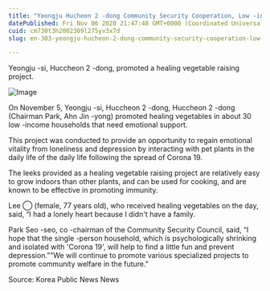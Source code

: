 ```yaml
---
title: "Yeongju Hucheon 2 -dong Community Security Cooperation, Low -income household healing vegetables promoting project"
datePublished: Fri Nov 06 2020 21:47:48 GMT+0000 (Coordinated Universal Time)
cuid: cm730t3h2002309l275yv3x7d
slug: en-303-yeongju-hucheon-2-dong-community-security-cooperation-low-income-household-healing-vegetables-promoting-project

---
```



Yeongju -si, Huccheon 2 -dong, promoted a healing vegetable raising project.

![Image](https://cdn.hashnode.com/res/hashnode/image/upload/v1739431840685/2714d30b-5de9-4dba-88d3-49fb94363061.jpeg)

On November 5, Yeongju -si, Huccheon 2 -dong, Huccheon 2 -dong (Chairman Park, Ahn Jin -yong) promoted healing vegetables in about 30 low -income households that need emotional support.

This project was conducted to provide an opportunity to regain emotional vitality from loneliness and depression by interacting with pet plants in the daily life of the daily life following the spread of Corona 19.

The leeks provided as a healing vegetable raising project are relatively easy to grow indoors than other plants, and can be used for cooking, and are known to be effective in promoting immunity.

Lee ◯ (female, 77 years old), who received healing vegetables on the day, said, “I had a lonely heart because I didn't have a family.

Park Seo -seo, co -chairman of the Community Security Council, said, “I hope that the single -person household, which is psychologically shrinking and isolated with 'Corona 19', will help to find a little fun and prevent depression.”"We will continue to promote various specialized projects to promote community welfare in the future."

Source: Korea Public News News
